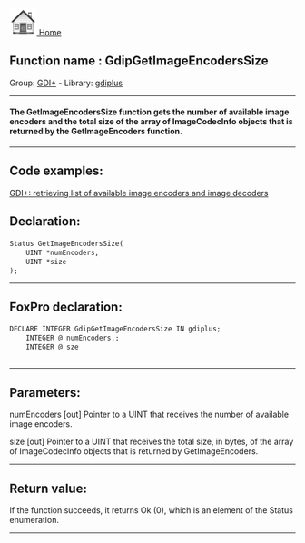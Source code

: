 [<img src="../../images/home.png"> Home ](https://github.com/VFPX/Win32API)  

## Function name : GdipGetImageEncodersSize
Group: [GDI+](../../functions_group.md#GDIplus)  -  Library: [gdiplus](../../libraries.md#gdiplus)  
***  


#### The GetImageEncodersSize function gets the number of available image encoders and the total size of the array of ImageCodecInfo objects that is returned by the GetImageEncoders function.
***  


## Code examples:
[GDI+: retrieving list of available image encoders and image decoders](../../samples/sample_459.md)  

## Declaration:
```foxpro  
Status GetImageEncodersSize(
	UINT *numEncoders,
	UINT *size
);  
```  
***  


## FoxPro declaration:
```foxpro  
DECLARE INTEGER GdipGetImageEncodersSize IN gdiplus;
	INTEGER @ numEncoders,;
	INTEGER @ sze
  
```  
***  


## Parameters:
numEncoders
[out] Pointer to a UINT that receives the number of available image encoders. 

size
[out] Pointer to a UINT that receives the total size, in bytes, of the array of ImageCodecInfo objects that is returned by GetImageEncoders. 
  
***  


## Return value:
If the function succeeds, it returns Ok (0), which is an element of the Status enumeration.  
***  

